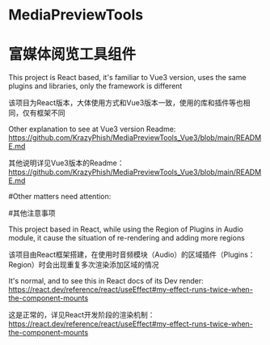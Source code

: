 # MediaPreviewTools

# 富媒体阅览工具组件

This project is React based, it's familiar to Vue3 version, uses the same plugins and libraries, only the framework is different

该项目为React版本，大体使用方式和Vue3版本一致，使用的库和插件等也相同，仅有框架不同

Other explanation to see at Vue3 version Readme: https://github.com/KrazyPhish/MediaPreviewTools_Vue3/blob/main/README.md

其他说明详见Vue3版本的Readme：https://github.com/KrazyPhish/MediaPreviewTools_Vue3/blob/main/README.md

#Other matters need attention:

#其他注意事项

This project based in React, while using the Region of Plugins in Audio module, it cause the situation of re-rendering and adding more regions

该项目由React框架搭建，在使用时音频模块（Audio）的区域插件（Plugins：Region）时会出现重复多次渲染添加区域的情况

It's normal, and to see this in React docs of its Dev render: https://react.dev/reference/react/useEffect#my-effect-runs-twice-when-the-component-mounts

这是正常的，详见React开发阶段的渲染机制：https://react.dev/reference/react/useEffect#my-effect-runs-twice-when-the-component-mounts